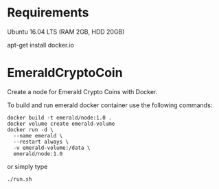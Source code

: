 # Requirements

Ubuntu 16.04 LTS (RAM 2GB, HDD 20GB)

apt-get install docker.io



# EmeraldCryptoCoin
Create a node for Emerald Crypto Coins with Docker.

To build and run emerald docker container use the following commands:
```
docker build -t emerald/node:1.0 .
docker volume create emerald-volume
docker run -d \
  --name emerald \
  --restart always \
  -v emerald-volume:/data \
  emerald/node:1.0
```

or simply type 
```
./run.sh
```
